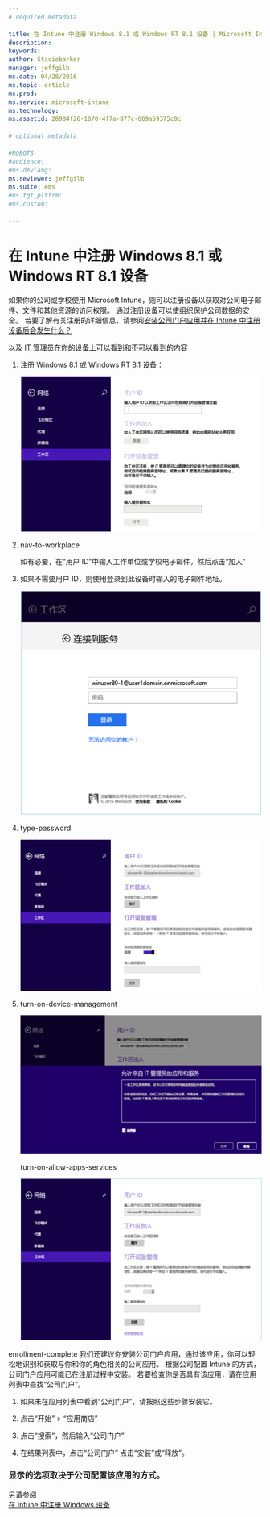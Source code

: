 ```yaml
---
# required metadata

title: 在 Intune 中注册 Windows 8.1 或 Windows RT 8.1 设备 | Microsoft Intune
description:
keywords:
author: Staciebarker
manager: jeffgilb
ms.date: 04/28/2016
ms.topic: article
ms.prod:
ms.service: microsoft-intune
ms.technology:
ms.assetid: 28984f26-1070-4f7a-877c-669a59375c0c

# optional metadata

#ROBOTS:
#audience:
#ms.devlang:
ms.reviewer: jeffgilb
ms.suite: ems
#ms.tgt_pltfrm:
#ms.custom:

---
```



# 在 Intune 中注册 Windows 8.1 或 Windows RT 8.1 设备

如果你的公司或学校使用 Microsoft Intune，则可以注册设备以获取对公司电子邮件、文件和其他资源的访问权限。 通过注册设备可以使组织保护公司数据的安全。 若要了解有关注册的详细信息，请参阅[安装公司门户应用并在 Intune 中注册设备后会发生什么？](what-happens-if-you-install-the-company-portal-app-and-enroll-your-device-in-intune-windows.md)


以及 [IT 管理员在你的设备上可以看到和不可以看到的内容](what-can-your-it-administrator-see-when-you-enroll-your-device-in-intune-windows.md)

1.  注册 Windows 8.1 或 Windows RT 8.1 设备：

    ![在设备上，点击“设置” &gt; “电脑设置” &gt; “网络” &gt; “工作区”](./media/W81-1-workplacejoin.png)

2.  nav-to-workplace

    如有必要，在“用户 ID”中输入工作单位或学校电子邮件，然后点击“加入”

3.  如果不需要用户 ID，则使用登录到此设备时输入的电子邮件地址。

    ![键入你的工作或学校电子邮件的密码。](./media/W81-2-workplacesettings_signin.png)

4.  type-password

    ![在“打开设备管理”下，点击“打开”](./media/W81-3-dev-mgt-turn-on.png)

5.  turn-on-device-management

    ![在“允许 IT 管理员提供的应用和服务”对话框中，选中“我同意”复选框，然后点击“打开”](./media/W81-4-agree-allow-apps-services.png)

    turn-on-allow-apps-services

    ![注册成功后，你将看到下面的屏幕。](./media/W81-5-enrolled-done.png)

enrollment-complete 我们还建议你安装公司门户应用，通过该应用，你可以轻松地识别和获取与你和你的角色相关的公司应用。 根据公司配置 Intune 的方式，公司门户应用可能已在注册过程中安装。 若要检查你是否具有该应用，请在应用列表中查找“公司门户”。

1.  如果未在应用列表中看到“公司门户”，请按照这些步骤安装它。

2.  点击“开始” &gt; “应用商店”

3.  点击“搜索”，然后输入“公司门户”

4.  在结果列表中，点击“公司门户” 点击“安装”或“释放”。


### 显示的选项取决于公司配置该应用的方式。
[另请参阅](enroll-your-device-in-intune-windows.md)</br>
[在 Intune 中注册 Windows 设备](using-your-windows-device-with-intune.md)


<!--HONumber=May16_HO2-->


